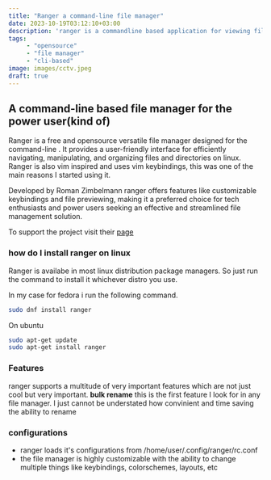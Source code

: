 ```yaml
---
title: "Ranger a command-line file manager"
date: 2023-10-19T03:12:10+03:00
description: 'ranger is a commandline based application for viewing files on linux inspired keybindings'
tags: 
     - "opensource"
     - "file manager"
     - "cli-based"
image: images/cctv.jpeg
draft: true
---
```


## A command-line based file manager for the power user(kind of)
Ranger is a free and opensource versatile file manager designed for the command-line
. It provides a user-friendly interface for efficiently navigating, manipulating, and
organizing files and directories on linux. Ranger is also vim inspired and uses 
vim keybindings, this was one of the main reasons I started using it.

Developed by Roman Zimbelmann ranger offers features like customizable keybindings
and file previewing, making it a preferred choice for tech enthusiasts and
power users seeking an effective and streamlined file management solution.

To support the project visit their [page]("https://ranger.github.io/contact.html")

### how do I install ranger on linux
Ranger is availabe in most linux distribution package managers. So just run the
command to install it whichever distro you use.

In my case for fedora i run the following command.
```bash
sudo dnf install ranger
```

On ubuntu
```bash
sudo apt-get update
sudo apt-get install ranger
```

### Features
ranger supports a multitude of very important features which are not just cool
but very important.
**bulk rename** this is the first feature I look for in any file manager. I just 
cannot be understated how convinient and time saving the ability to rename 

### configurations
- ranger loads it's configurations from /home/user/.config/ranger/rc.conf
- the file manager is highly customizable with the ability to change multiple 
  things like keybindings, colorschemes, layouts, etc
